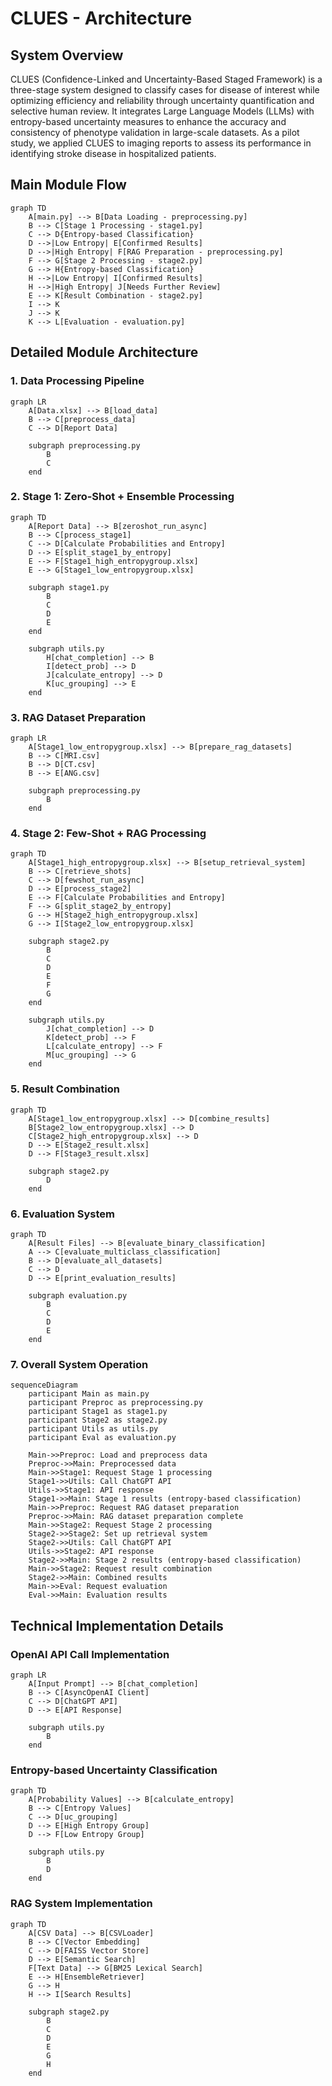 # CLUES - Architecture

## System Overview

CLUES (Confidence-Linked and Uncertainty-Based Staged Framework) is a three-stage system designed to classify cases for disease of interest while optimizing efficiency and reliability through uncertainty quantification and selective human review. It integrates Large Language Models (LLMs) with entropy-based uncertainty measures to enhance the accuracy and consistency of phenotype validation in large-scale datasets. As a pilot study, we applied CLUES to imaging reports to assess its performance in identifying stroke disease in hospitalized patients.

## Main Module Flow

```mermaid
graph TD
    A[main.py] --> B[Data Loading - preprocessing.py]
    B --> C[Stage 1 Processing - stage1.py]
    C --> D{Entropy-based Classification}
    D -->|Low Entropy| E[Confirmed Results]
    D -->|High Entropy| F[RAG Preparation - preprocessing.py]
    F --> G[Stage 2 Processing - stage2.py]
    G --> H{Entropy-based Classification}
    H -->|Low Entropy| I[Confirmed Results]
    H -->|High Entropy| J[Needs Further Review]
    E --> K[Result Combination - stage2.py]
    I --> K
    J --> K
    K --> L[Evaluation - evaluation.py]
```

## Detailed Module Architecture

### 1. Data Processing Pipeline

```mermaid
graph LR
    A[Data.xlsx] --> B[load_data]
    B --> C[preprocess_data]
    C --> D[Report Data]
    
    subgraph preprocessing.py
        B
        C
    end
```

### 2. Stage 1: Zero-Shot + Ensemble Processing

```mermaid
graph TD
    A[Report Data] --> B[zeroshot_run_async]
    B --> C[process_stage1]
    C --> D[Calculate Probabilities and Entropy]
    D --> E[split_stage1_by_entropy]
    E --> F[Stage1_high_entropygroup.xlsx]
    E --> G[Stage1_low_entropygroup.xlsx]
    
    subgraph stage1.py
        B
        C
        D
        E
    end
    
    subgraph utils.py
        H[chat_completion] --> B
        I[detect_prob] --> D
        J[calculate_entropy] --> D
        K[uc_grouping] --> E
    end
```

### 3. RAG Dataset Preparation

```mermaid
graph LR
    A[Stage1_low_entropygroup.xlsx] --> B[prepare_rag_datasets]
    B --> C[MRI.csv]
    B --> D[CT.csv]
    B --> E[ANG.csv]
    
    subgraph preprocessing.py
        B
    end
```

### 4. Stage 2: Few-Shot + RAG Processing

```mermaid
graph TD
    A[Stage1_high_entropygroup.xlsx] --> B[setup_retrieval_system]
    B --> C[retrieve_shots]
    C --> D[fewshot_run_async]
    D --> E[process_stage2]
    E --> F[Calculate Probabilities and Entropy]
    F --> G[split_stage2_by_entropy]
    G --> H[Stage2_high_entropygroup.xlsx]
    G --> I[Stage2_low_entropygroup.xlsx]
    
    subgraph stage2.py
        B
        C
        D
        E
        F
        G
    end
    
    subgraph utils.py
        J[chat_completion] --> D
        K[detect_prob] --> F
        L[calculate_entropy] --> F
        M[uc_grouping] --> G
    end
```

### 5. Result Combination

```mermaid
graph TD
    A[Stage1_low_entropygroup.xlsx] --> D[combine_results]
    B[Stage2_low_entropygroup.xlsx] --> D
    C[Stage2_high_entropygroup.xlsx] --> D
    D --> E[Stage2_result.xlsx]
    D --> F[Stage3_result.xlsx]
    
    subgraph stage2.py
        D
    end
```

### 6. Evaluation System

```mermaid
graph TD
    A[Result Files] --> B[evaluate_binary_classification]
    A --> C[evaluate_multiclass_classification]
    B --> D[evaluate_all_datasets]
    C --> D
    D --> E[print_evaluation_results]
    
    subgraph evaluation.py
        B
        C
        D
        E
    end
```

### 7. Overall System Operation

```mermaid
sequenceDiagram
    participant Main as main.py
    participant Preproc as preprocessing.py
    participant Stage1 as stage1.py
    participant Stage2 as stage2.py
    participant Utils as utils.py
    participant Eval as evaluation.py
    
    Main->>Preproc: Load and preprocess data
    Preproc->>Main: Preprocessed data
    Main->>Stage1: Request Stage 1 processing
    Stage1->>Utils: Call ChatGPT API
    Utils->>Stage1: API response
    Stage1->>Main: Stage 1 results (entropy-based classification)
    Main->>Preproc: Request RAG dataset preparation
    Preproc->>Main: RAG dataset preparation complete
    Main->>Stage2: Request Stage 2 processing
    Stage2->>Stage2: Set up retrieval system
    Stage2->>Utils: Call ChatGPT API
    Utils->>Stage2: API response
    Stage2->>Main: Stage 2 results (entropy-based classification)
    Main->>Stage2: Request result combination
    Stage2->>Main: Combined results
    Main->>Eval: Request evaluation
    Eval->>Main: Evaluation results
```

## Technical Implementation Details

### OpenAI API Call Implementation

```mermaid
graph LR
    A[Input Prompt] --> B[chat_completion]
    B --> C[AsyncOpenAI Client]
    C --> D[ChatGPT API]
    D --> E[API Response]
    
    subgraph utils.py
        B
    end
```

### Entropy-based Uncertainty Classification

```mermaid
graph TD
    A[Probability Values] --> B[calculate_entropy]
    B --> C[Entropy Values]
    C --> D[uc_grouping]
    D --> E[High Entropy Group]
    D --> F[Low Entropy Group]
    
    subgraph utils.py
        B
        D
    end
```

### RAG System Implementation

```mermaid
graph TD
    A[CSV Data] --> B[CSVLoader]
    B --> C[Vector Embedding]
    C --> D[FAISS Vector Store]
    D --> E[Semantic Search]
    F[Text Data] --> G[BM25 Lexical Search]
    E --> H[EnsembleRetriever]
    G --> H
    H --> I[Search Results]
    
    subgraph stage2.py
        B
        C
        D
        E
        G
        H
    end
```
